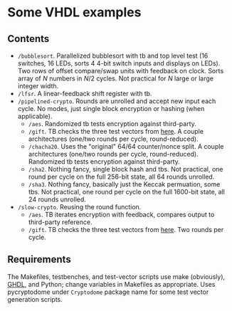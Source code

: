 # Some VHDL examples

## Contents

- `/bubblesort`.  Parallelized bubblesort with tb and top level test (16 switches, 16 LEDs, sorts 4 4-bit switch inputs and displays on LEDs).  Two rows of offset compare/swap units with feedback on clock.  Sorts array of $N$ numbers in $N/2$ cycles.  Not practical for $N$ large or large integer width.
- `/lfsr`.  A linear-feedback shift register with tb.
- `/pipelined-crypto`.  Rounds are unrolled and accept new input each cycle.  No modes, just single block encryption or hashing (when applicable).
  - `/aes`.  Randomized tb tests encryption against third-party.
  - `/gift`.   TB checks the three test vectors from [here](https://github.com/giftcipher/gift/tree/master/implementations/test%20vectors).  A couple architectures (one/two rounds per cycle, round-reduced).
  - `/chacha20`.  Uses the "original" 64/64 counter/nonce split.  A couple architectures (one/two rounds per cycle, round-reduced).  Randomized tb tests encryption against third-party.
  - `/sha2`.  Nothing fancy, single block hash and tbs.  Not practical, one round per cycle on the full 256-bit state, all 64 rounds unrolled.
  - `/sha3`.  Nothing fancy, basically just the Keccak permuation, some tbs.  Not practical, one round per cycle on the full 1600-bit state, all 24 rounds unrolled.
- `/slow-crypto`.  Reusing the round function.
  - `/aes`.  TB iterates encryption with feedback, compares output to third-party reference.
  - `/gift`.  TB checks the three test vectors from [here](https://github.com/giftcipher/gift/tree/master/implementations/test%20vectors).  Two rounds per cycle.


## Requirements

The Makefiles, testbenches, and test-vector scripts use make (obviously), [GHDL](https://ghdl.github.io/ghdl/), and Python; change variables in Makefiles as appropriate.  Uses pycryptodome under `Cryptodome` package name for some test vector generation scripts.